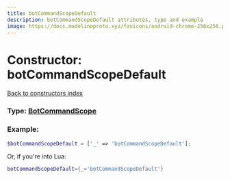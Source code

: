 ```yaml
---
title: botCommandScopeDefault
description: botCommandScopeDefault attributes, type and example
image: https://docs.madelineproto.xyz/favicons/android-chrome-256x256.png
---
```

# Constructor: botCommandScopeDefault  
[Back to constructors index](index.md)






### Type: [BotCommandScope](../types/BotCommandScope.md)


### Example:

```php
$botCommandScopeDefault = ['_' => 'botCommandScopeDefault'];
```  


Or, if you're into Lua:

```lua
botCommandScopeDefault={_='botCommandScopeDefault'}

```


